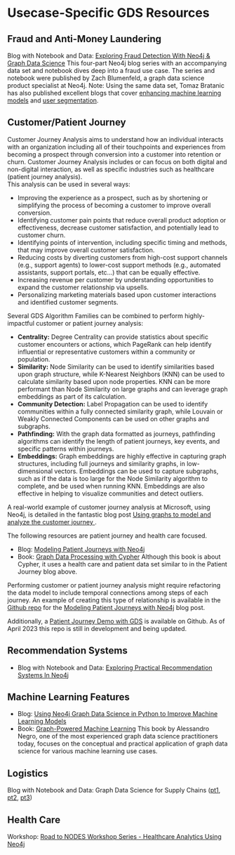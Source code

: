 # Usecase-Specific GDS Resources
## Fraud and Anti-Money Laundering
Blog with Notebook and Data: [Exploring Fraud Detection With Neo4j & Graph Data Science](https://neo4j.com/developer-blog/exploring-fraud-detection-neo4j-graph-data-science-summary/) This four-part Neo4j blog series with an accompanying data set and notebook dives deep into a fraud use case. The series and notebook were published by Zach Blumenfeld, a graph data science product specialist at Neo4j. Note: Using the same data set, Tomaz Bratanic has also published excellent blogs that cover [enhancing machine learning models](https://medium.com/neo4j/using-neo4j-graph-data-science-in-python-to-improve-machine-learning-models-c55a4e15f530) and [user segmentation](https://medium.com/neo4j/user-segmentation-based-on-node-roles-in-the-peer-to-peer-payment-network-1a766c60a4ee).

## Customer/Patient Journey
Customer Journey Analysis aims to understand how an individual interacts with an organization including all of their touchpoints and experiences from becoming a prospect through conversion into a customer into retention or churn. Customer Journey Analysis includes or can focus on both digital and non-digital interaction, as well as specific industries such as healthcare (patient journey analysis). 
<br>
This analysis can be used in several ways:
* Improving the experience as a prospect, such as by shortening or simplifying the process of becoming a customer to improve overall conversion.
* Identifying customer pain points that reduce overall product adoption or effectiveness, decrease customer satisfaction, and potentially lead to customer churn.
* Identifying points of intervention, including specific timing and methods, that may improve overall customer satisfaction.
* Reducing costs by diverting customers from high-cost support channels (e.g., support agents) to lower-cost support methods (e.g., automated assistants, support portals, etc…) that can be equally effective. 
* Increasing revenue per customer by understanding opportunities to expand the customer relationship via upsells. 
* Personalizing marketing materials based upon customer interactions and identified customer segments. 

Several GDS Algorithm Families can be combined to perform highly-impactful customer or patient journey analysis:
* **Centrality:** Degree Centrality can provide statistics about specific customer encounters or actions, which PageRank can help identify influential or representative customers within a community or population. 
* **Similarity:** Node Similarity can be used to identify similarities based upon graph structure, while K-Nearest Neighbors (KNN) can be used to calculate similarity based upon node properties. KNN can be more performant than Node Similarity on large graphs and can leverage graph embeddings as part of its calculation. 
* **Community Detection:** Label Propagation can be used to identify communities within a fully connected similarity graph, while Louvain or Weakly Connected Components can be used on other graphs and subgraphs. 
* **Pathfinding:** With the graph data formatted as journeys, pathfinding algorithms can identify the length of patient journeys, key events, and specific patterns within journeys.
* **Embeddings:** Graph embeddings are highly effective in capturing graph structures, including full journeys and similarity graphs, in low-dimensional vectors. Embeddings can be used to capture subgraphs, such as if the data is too large for the Node Similarity algorithm to complete, and be used when running KNN. Embeddings are also effective in helping to visualize communities and detect outliers. 


A real-world example of customer journey analysis at Microsoft, using Neo4j, is detailed in the fantastic blog post [Using graphs to model and analyze the customer journey
](https://medium.com/data-science-at-microsoft/using-graphs-to-model-and-analyze-the-customer-journey-4b1f1e9f3696).

The following resources are patient journey and health care focused. 
* Blog: [Modeling Patient Journeys with Neo4j](https://medium.com/neo4j/modeling-patient-journeys-with-neo4j-d0785fbbf5a2)
* Book: [Graph Data Processing with Cypher](https://www.packtpub.com/product/graph-data-processing-with-cypher/9781804611074) Although this book is about Cypher, it uses a health care and patient data set similar to in the Patient Journey blog above.

Performing customer or patient journey analysis might require refactoring the data model to include temporal connections among steps of each journey. An example of creating this type of relationship is available in the [Github repo](https://github.com/Neo4jSolutions/patient-journey-model/blob/master/ingest/config.yml) for the [Modeling Patient Journeys with Neo4j](https://medium.com/neo4j/modeling-patient-journeys-with-neo4j-d0785fbbf5a2) blog post.

Additionally, a [Patient Journey Demo with GDS](https://github.com/danb-neo4j/patient_journey) is available on Github. As of April 2023 this repo is still in development and being updated.

## Recommendation Systems 
* Blog with Notebook and Data: [Exploring Practical Recommendation Systems In Neo4j](https://towardsdatascience.com/exploring-practical-recommendation-engines-in-neo4j-ff09fe767782)

## Machine Learning Features
* Blog: [Using Neo4j Graph Data Science in Python to Improve Machine Learning Models](https://neo4j.com/developer-blog/using-neo4j-graph-data-science-in-python-to-improve-machine-learning-models/)
* Book: [Graph-Powered Machine Learning](https://www.manning.com/books/graph-powered-machine-learning) This book by Alessandro Negro, one of the most experienced graph data science practitioners today, focuses on the conceptual and practical application of graph data science for various machine learning use cases. 

## Logistics
Blog with Notebook and Data: Graph Data Science for Supply Chains ([pt1](https://neo4j.com/developer-blog/supply-chain-neo4j-gds-bloom/), [pt2](https://neo4j.com/developer-blog/gds-supply-chains-metrics-performance-python/), [pt3](https://neo4j.com/developer-blog/gds-supply-chain-pathfinding-optimization/))

## Health Care
Workshop: [Road to NODES Workshop Series - Healthcare Analytics Using Neo4j](https://www.youtube.com/live/5DZfOLspVDM?feature=share)
